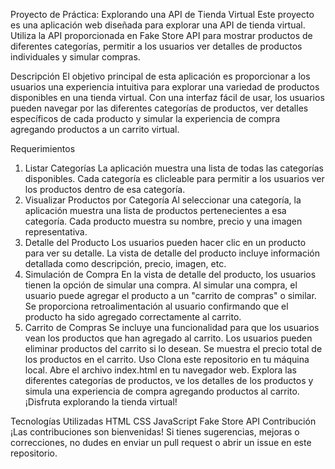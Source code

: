 Proyecto de Práctica: Explorando una API de Tienda Virtual
Este proyecto es una aplicación web diseñada para explorar una API de tienda virtual. Utiliza la API proporcionada en Fake Store API para mostrar productos de diferentes categorías, permitir a los usuarios ver detalles de productos individuales y simular compras.

Descripción
El objetivo principal de esta aplicación es proporcionar a los usuarios una experiencia intuitiva para explorar una variedad de productos disponibles en una tienda virtual. Con una interfaz fácil de usar, los usuarios pueden navegar por las diferentes categorías de productos, ver detalles específicos de cada producto y simular la experiencia de compra agregando productos a un carrito virtual.

Requerimientos
1. Listar Categorías
La aplicación muestra una lista de todas las categorías disponibles.
Cada categoría es clicleable para permitir a los usuarios ver los productos dentro de esa categoría.
2. Visualizar Productos por Categoría
Al seleccionar una categoría, la aplicación muestra una lista de productos pertenecientes a esa categoría.
Cada producto muestra su nombre, precio y una imagen representativa.
3. Detalle del Producto
Los usuarios pueden hacer clic en un producto para ver su detalle.
La vista de detalle del producto incluye información detallada como descripción, precio, imagen, etc.
4. Simulación de Compra
En la vista de detalle del producto, los usuarios tienen la opción de simular una compra.
Al simular una compra, el usuario puede agregar el producto a un "carrito de compras" o similar.
Se proporciona retroalimentación al usuario confirmando que el producto ha sido agregado correctamente al carrito.
5. Carrito de Compras
Se incluye una funcionalidad para que los usuarios vean los productos que han agregado al carrito.
Los usuarios pueden eliminar productos del carrito si lo desean.
Se muestra el precio total de los productos en el carrito.
Uso
Clona este repositorio en tu máquina local.
Abre el archivo index.html en tu navegador web.
Explora las diferentes categorías de productos, ve los detalles de los productos y simula una experiencia de compra agregando productos al carrito.
¡Disfruta explorando la tienda virtual!

Tecnologías Utilizadas
HTML
CSS
JavaScript
Fake Store API
Contribución
¡Las contribuciones son bienvenidas! Si tienes sugerencias, mejoras o correcciones, no dudes en enviar un pull request o abrir un issue en este repositorio.
